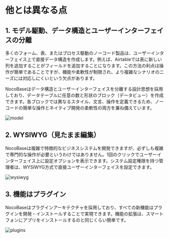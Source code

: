 # 他とは異なる点

## 1. モデル駆動、データ構造とユーザーインターフェイスの分離

多くのフォーム、表、またはプロセス駆動のノーコード製品は、ユーザーインターフェイス上で直接データ構造を作成します。例えば、Airtableでは表に新しい列を追加することがフィールドを追加することになります。この方法の利点は操作が簡単であることですが、機能や柔軟性が制限され、より複雑なシナリオのニーズには対応しにくいという欠点があります。

NocoBaseはデータ構造とユーザーインターフェイスを分離する設計思想を採用しており、データテーブルに任意の数と形状のブロック（データビュー）を作成できます。各ブロックでは異なるスタイル、文言、操作を定義できるため、ノーコードの簡単な操作とネイティブ開発の柔軟性の両方を兼ね備えています。

![model](https://nocobase-file.oss-cn-beijing.aliyuncs.com/model-l.png)

## 2. WYSIWYG（見たまま編集）

NocoBaseは複雑で特徴的なビジネスシステムを開発できますが、必ずしも複雑で専門的な操作が必要というわけではありません。1回のクリックでユーザーインターフェイス上に設定オプションを表示できます。システム設定権限を持つ管理者は、WYSIWYG方式で直接ユーザーインターフェイスを設定できます。

![wysiwyg](https://nocobase-file.oss-cn-beijing.aliyuncs.com/wysiwyg.gif)

## 3. 機能はプラグイン

NocoBaseはプラグインアーキテクチャを採用しており、すべての新機能はプラグインを開発・インストールすることで実現できます。機能の拡張は、スマートフォンにアプリをインストールするのと同じくらい簡単です。

![plugins](https://nocobase-file.oss-cn-beijing.aliyuncs.com/plugins-l.png)

